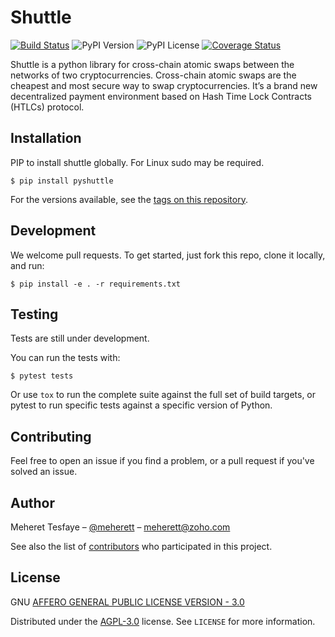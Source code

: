 # Shuttle

[![Build Status](https://travis-ci.com/meherett/shuttle.svg?branch=master)](https://travis-ci.com/meherett/shuttle)
![PyPI Version](https://img.shields.io/pypi/v/pyshuttle.svg?color=blue)
![PyPI License](https://img.shields.io/pypi/l/pyshuttle.svg?color=black)
[![Coverage Status](https://coveralls.io/repos/github/meherett/shuttle/badge.svg?branch=master)](https://coveralls.io/github/meherett/shuttle?branch=master)

Shuttle is a python library for cross-chain atomic swaps between the networks of two cryptocurrencies. ​Cross-chain atomic swaps are the cheapest and most secure way to swap cryptocurrencies. It’s a brand new decentralized payment environment based on Hash Time Lock Contracts (HTLCs) protocol.

## Installation
PIP to install shuttle globally. For Linux sudo may be required.
```
$ pip install pyshuttle
```
For the versions available, see the [tags on this repository](https://github.com/meherett/shuttle/tags).

## Development
We welcome pull requests. To get started, just fork this repo, clone it locally, and run:
```
$ pip install -e . -r requirements.txt
```

## Testing
Tests are still under development.

You can run the tests with:

```
$ pytest tests
```

Or use `tox` to run the complete suite against the full set of build targets, or pytest to run specific 
tests against a specific version of Python.

## Contributing
Feel free to open an issue if you find a problem, or a pull request if you've solved an issue.

## Author

Meheret Tesfaye – [@meherett](https://github.com/meherett) – meherett@zoho.com

See also the list of [contributors](https://github.com/meherett/shuttle/graphs/contributors) who participated in this project.

## License

GNU [AFFERO GENERAL PUBLIC LICENSE VERSION - 3.0](https://github.com/meherett/shuttle/LICENSE)

Distributed under the [AGPL-3.0](https://github.com/meherett/shuttle/LICENSE) license. See ``LICENSE`` for more information.
